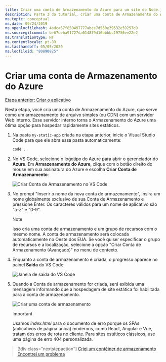```yaml
---
title: Criar uma conta de Armazenamento do Azure para um site do Node.js estático usando o Visual Studio Code
description: Parte 3 do tutorial, criar uma conta de Armazenamento do Azure
ms.topic: conceptual
ms.date: 09/24/2019
ms.openlocfilehash: 4adca67f850497777abce7d550e39532e59257d9
ms.sourcegitcommit: be67ceba91727da014879d16bbbbc19756ee22e2
ms.translationtype: HT
ms.contentlocale: pt-BR
ms.lasthandoff: 05/05/2020
ms.locfileid: "80890825"
---
```

# <a name="create-an-azure-storage-account"></a>Criar uma conta de Armazenamento do Azure

[Etapa anterior: Criar o aplicativo](tutorial-vscode-static-website-node-02.md)

Nesta etapa, você cria uma conta de Armazenamento do Azure, que serve como um armazenamento de arquivo simples (ou CDN) com um servidor Web interno. Esse servidor interno torna o Armazenamento do Azure uma ótima opção para hospedar rapidamente sites estáticos.

1. Na pasta `my-static-app` criada na etapa anterior, inicie o Visual Studio Code para que ele abra essa pasta automaticamente:

    ```bash
    code .
    ```

1. No VS Code, selecione o logotipo do Azure para abrir o gerenciador do **Azure**. Em **Armazenamento do Azure**, clique com o botão direito do mouse em sua assinatura do Azure e escolha **Criar Conta de Armazenamento**:

    ![Criar Conta de Armazenamento no VS Code](media/static-website/create-storage-account.png)

1. No prompt "Inserir o nome da nova conta de armazenamento", insira um nome globalmente exclusivo de sua Conta de Armazenamento e pressione Enter. Os caracteres válidos para um nome de aplicativo são "a-z" e "0-9".

    > [!NOTE]
    > Isso cria uma conta de armazenamento e um grupo de recursos com o mesmo nome. A conta de armazenamento será colocada automaticamente no Oeste dos EUA. Se você quiser especificar o grupo de recursos e a localização, selecione a opção "Criar Conta de Armazenamento (Avançado)" no menu de contexto.

1. Enquanto a conta de armazenamento é criada, o progresso aparece no painel **Saída** do VS Code:

    ![Janela de saída do VS Code ](media/static-website/output-storage.png)

1. Quando a Conta de armazenamento for criada, será exibida uma mensagem informando que a hospedagem de site estática foi habilitada para a conta de armazenamento.

    ![Criar uma conta de armazenamento](media/static-website/static-website-enabled-notification.png)

    > [!IMPORTANT]
    > Usamos *index.html* para o documento de erro porque os SPAs (aplicativos de página única) modernos, como React, Angular e Vue, tratam dos erros de rota no cliente. Para sites estáticos clássicos, use uma página de erro 404 personalizada.

> [!div class="nextstepaction"]
> [Criei um contêiner de armazenamento](tutorial-vscode-static-website-node-04.md) [Encontrei um problema](https://www.research.net/r/PWZWZ52?tutorial=node-deployment-staticwebsite&step=create-storage)

